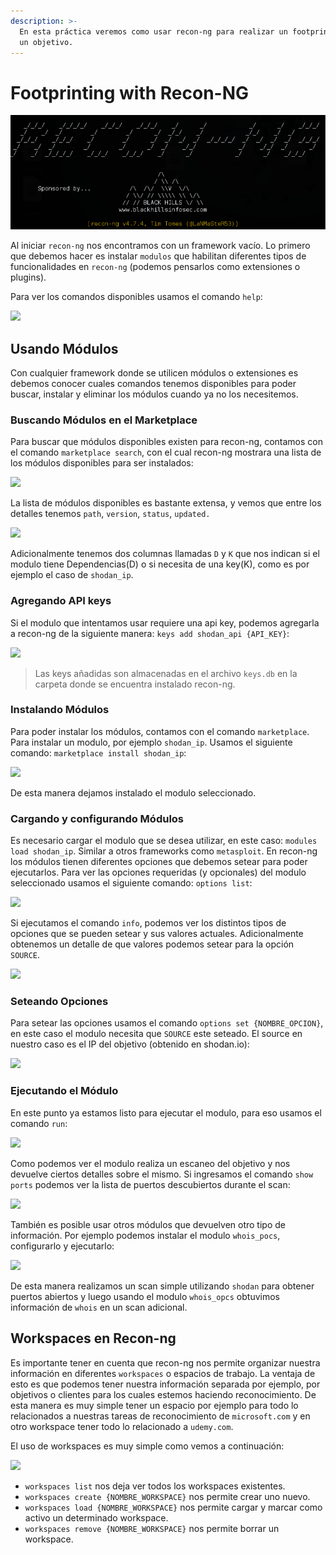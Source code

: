 ```yaml
---
description: >-
  En esta práctica veremos como usar recon-ng para realizar un footprinting de
  un objetivo.
---
```


# Footprinting with Recon-NG

![](<../.gitbook/assets/image (125).png>)

Al iniciar `recon-ng` nos encontramos con un framework vacío. Lo primero que debemos hacer es instalar `modulos` que habilitan diferentes tipos de funcionalidades en `recon-ng` (podemos pensarlos como extensiones o plugins).

Para ver los comandos disponibles usamos el comando `help`:

![](https://i.imgur.com/CEy5WaL.png)

## Usando Módulos

Con cualquier framework donde se utilicen módulos o extensiones es debemos conocer cuales comandos tenemos disponibles para poder buscar, instalar y eliminar los módulos cuando ya no los necesitemos.

### Buscando Módulos en el Marketplace

Para buscar que módulos disponibles existen para recon-ng, contamos con el comando `marketplace search`, con el cual recon-ng mostrara una lista de los módulos disponibles para ser instalados:

&#x20;

![](https://i.imgur.com/po2xQvD.png)

La lista de módulos disponibles es bastante extensa, y vemos que entre los detalles tenemos `path`, `version`, `status`, `updated.`&#x20;

![](https://i.imgur.com/ek70rM8.png)

Adicionalmente tenemos dos columnas llamadas `D` y `K` que nos indican si el modulo tiene Dependencias(D) o si necesita de una key(K), como es por ejemplo el caso de `shodan_ip`.

### Agregando API keys

Si el modulo que intentamos usar requiere una api key, podemos agregarla a recon-ng de la siguiente manera: `keys add shodan_api {API_KEY}`:

![](https://i.imgur.com/mXiwAuk.png)

> Las keys añadidas son almacenadas en el archivo `keys.db` en la carpeta donde se encuentra instalado recon-ng.

### Instalando Módulos

Para poder instalar los módulos, contamos con el comando `marketplace`. Para instalar un modulo, por ejemplo `shodan_ip`. Usamos el siguiente comando: `marketplace install shodan_ip`:

![](https://i.imgur.com/OVZdn4k.png)

De esta manera dejamos instalado el modulo seleccionado.

### Cargando y configurando Módulos

Es necesario cargar el modulo que se desea utilizar, en este caso: `modules load shodan_ip`. Similar a otros frameworks como `metasploit`. En recon-ng los módulos tienen diferentes opciones que debemos setear para poder ejecutarlos. Para ver las opciones requeridas (y opcionales) del modulo seleccionado usamos el siguiente comando: `options list`:

![](https://i.imgur.com/rTwi9v7.png)

Si ejecutamos el comando `info`, podemos ver los distintos tipos de opciones que se pueden setear y sus valores actuales. Adicionalmente obtenemos un detalle de que valores podemos setear para la opción `SOURCE`.

![](https://i.imgur.com/RO4Q1lN.png)

### Seteando Opciones

Para setear las opciones usamos el comando `options set {NOMBRE_OPCION}`, en este caso el modulo necesita que `SOURCE` este seteado. El source en nuestro caso es el IP del objetivo (obtenido en shodan.io):

![](https://i.imgur.com/viuIMVx.png)

### Ejecutando el Módulo

En este punto ya estamos listo para ejecutar el modulo, para eso usamos el comando `run`:

![](https://i.imgur.com/KGshirb.png)

Como podemos ver el modulo realiza un escaneo del objetivo y nos devuelve ciertos detalles sobre el mismo. Si ingresamos el comando `show ports` podemos ver la lista de puertos descubiertos durante el scan:

![](https://i.imgur.com/WYdsnOx.png)

También es posible usar otros módulos que devuelven otro tipo de información. Por ejemplo podemos instalar el modulo `whois_pocs`, configurarlo y ejecutarlo:

![](https://i.imgur.com/4j4YsH3.png)

De esta manera realizamos un scan simple utilizando `shodan` para obtener puertos abiertos y luego usando el modulo `whois_opcs` obtuvimos información de `whois` en un scan adicional.

## Workspaces en Recon-ng

Es importante tener en cuenta que recon-ng nos permite organizar nuestra información en diferentes `workspaces` o espacios de trabajo. La ventaja de esto es que podemos tener nuestra información separada por ejemplo, por objetivos o clientes para los cuales estemos haciendo reconocimiento. De esta manera es muy simple tener un espacio por ejemplo para todo lo relacionados a nuestras tareas de reconocimiento de `microsoft.com` y en otro workspace tener todo lo relacionado a `udemy.com`.

El uso de workspaces es muy simple como vemos a continuación:&#x20;

![](https://i.imgur.com/qaG8pnp.png)

* `workspaces list` nos deja ver todos los workspaces existentes.
* `workspaces create {NOMBRE_WORKSPACE}` nos permite crear uno nuevo.
* `workspaces load {NOMBRE_WORKSPACE}` nos permite cargar y marcar como activo un determinado workspace.
* `workspaces remove {NOMBRE_WORKSPACE}` nos permite borrar un workspace.
